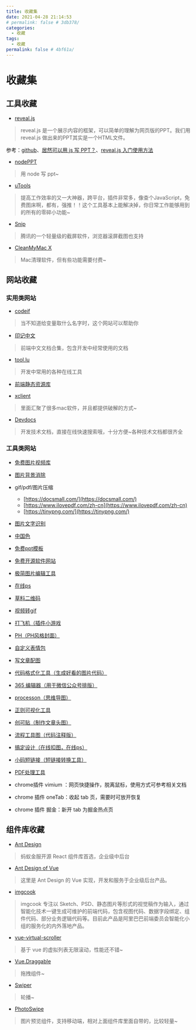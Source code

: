 ```yaml
---
title: 收藏集
date: 2021-04-28 21:14:53
# permalink: false # 3db378/
categories: 
  - 收藏
tags: 
  - 收藏
permalink: false # 4bf61a/
---
```



# 收藏集



## 工具收藏

- [reveal.js](https://revealjs.com/)
> reveal.js 是一个展示内容的框架，可以简单的理解为网页版的PPT。我们用 reveal.js 做出来的PPT其实是一个HTML文件。

参考：[github](https://github.com/hakimel/reveal.js/)、[居然可以用 js 写 PPT？](https://mp.weixin.qq.com/s/u6ocl7lVXG-jvaNIRn-IiA)、[reveal.js 入门使用方法](https://blog.csdn.net/qq_43477721/article/details/107351569)



- [nodePPT](https://github.com/ksky521/nodePPT)
> 用 node 写 ppt~


- [uTools](https://u.tools/)
> 提高工作效率的又一大神器，跨平台，插件非常多，像查个JavaScript，免费图床啊，都有，强推！！这个工具基本上能解决掉，你日常工作能够用到的所有的零碎小功能~


- [Snip](https://snip.qq.com/)
> 腾讯的一个轻量级的截屏软件，浏览器滚屏截图也支持


- [CleanMyMac X](https://macpaw.com/cleanmymac)
> Mac清理软件，但有些功能需要付费~







## 网站收藏


### 实用类网站

- [codeif](https://unbug.github.io/codelf/)
> 当不知道给变量取什么名字时，这个网站可以帮助你

- [印记中文](https://docschina.org/)
> 前端中文文档合集，包含开发中经常使用的文档

- [tool.lu](https://tool.lu/)
> 开发中常用的各种在线工具

- [前端静态资源库](https://cdn.baomitu.com/)


- [xclient](https://xclient.info/)
> 里面汇聚了很多mac软件，并且都提供破解的方式~


- [Devdocs](https://devdocs.io/)
> 开发技术文档，直接在线快速搜索哦，十分方便~各种技术文档都很齐全



### 工具类网站

- [免费图片视频库](https://www.pexels.com/zh-cn/)
- [图片背景消除](https://www.remove.bg/zh)
- gif/pdf/图片压缩
    - [https://docsmall.com/](https://docsmall.com/)
    - [https://www.ilovepdf.com/zh-cn](https://www.ilovepdf.com/zh-cn)
    - [https://tinypng.com/](https://tinypng.com/)
- [图片文字识别](https://web.baimiaoapp.com/)
- [中国色](http://zhongguose.com/)
- [免费ppt模板](http://ppt.sotary.com/web/wxapp/index.html)
- [免费开源软件网站](https://www.fosshub.com/)
- [极简图片编辑工具](https://kt.fkw.com/)
- [在线ps](https://ps.gaoding.com/#/)
- [草料二维码](https://cli.im/)
- [视频转gif](https://ezgif.com/video-to-gif)


- [打飞机（插件小游戏](https://kickassapp.com/)
- [PH（PH风格封面）](https://logoly.pro/)
- [自定义表情包](https://sorry.xuty.cc/panta/)
- [写文章配图](https://undraw.co)
- [代码格式化工具（生成好看的图片代码）](https://carbon.now.sh/)
- [365 编辑器（用于微信公众号排版）](http://www.365editor.com/)
- [processon（思维导图）](https://processon.com/)
- [正则可视化工具](https://jex.im/regulex/#!flags=&re=%5E(a%7Cb)*%3F%24)
- [创可贴（制作文章头图）](https://www.chuangkit.com/)
- [流程工具图（代码注释版）](http://asciiflow.com/)
- [搞定设计（在线扣图，在线ps）](https://www.gaoding.com/)
- [小码短链接（短链接转换工具）](https://xiaomark.com/)
- [PDF处理工具](https://smallpdf.com/)
- chrome插件 vimium ：网页快捷操作，脱离鼠标，使用方式可参考相关文档
- chrome 插件 oneTab：收起 tab 页，需要时可放开恢复
- chrome 插件 掘金：新开 tab 为掘金热点页



## 组件库收藏


- [Ant Design](https://ant.design/index-cn)
> 蚂蚁金服开源 React 组件库首选，企业级中后台


- [Ant Design of Vue](https://www.antdv.com/docs/vue/introduce-cn/)
> 这里是 Ant Design 的 Vue 实现，开发和服务于企业级后台产品。


- [imgcook](https://www.imgcook.com/docs)
> imgcook 专注以 Sketch、PSD、静态图片等形式的视觉稿作为输入，通过智能化技术一键生成可维护的前端代码，包含视图代码、数据字段绑定、组件代码、部分业务逻辑代码等。目前此产品是阿里巴巴前端委员会智能化小组的服务化的内外落地产品。


- [vue-virtual-scroller](https://github.com/Akryum/vue-virtual-scroller)
> 基于 vue 的虚拟列表无限滚动，性能还不错~

- [Vue.Draggable](https://github.com/SortableJS/Vue.Draggable)
> 拖拽组件~

- [Swiper](https://swiperjs.com/)
> 轮播~


- [PhotoSwipe](https://github.com/dimsemenov/photoswipe)
> 图片预览组件，支持移动端，相对上面组件库里面自带的，比较轻量~




